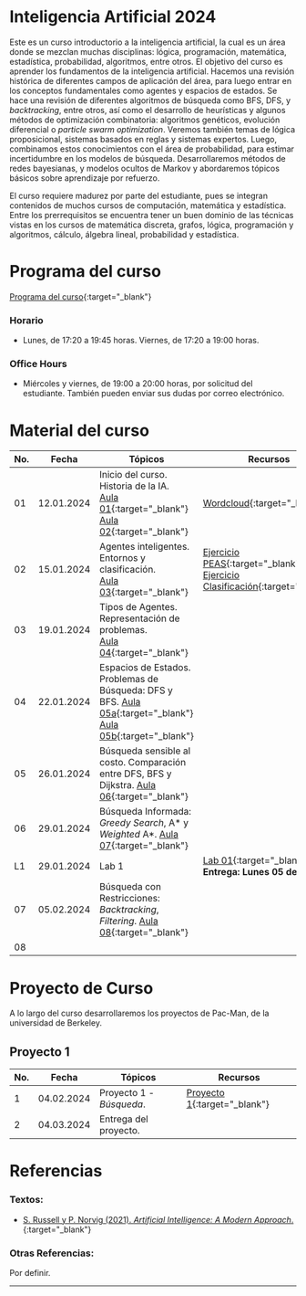 # Inteligencia Artificial 2024

Este es un curso introductorio a la inteligencia artificial, la cual es un área donde se mezclan muchas disciplinas: lógica, programación, matemática, estadística, probabilidad, algoritmos, entre otros. El objetivo del curso es aprender los fundamentos de la inteligencia artificial. Hacemos una revisión histórica de diferentes campos de aplicación del área, para luego entrar en los conceptos fundamentales como agentes y espacios de estados. Se hace una revisión de diferentes algoritmos de búsqueda como BFS, DFS, y *backtracking*, entre otros, así como el desarrollo de heurísticas y algunos métodos de optimización combinatoria: algoritmos genéticos, evolución diferencial o *particle swarm optimization*. Veremos también temas de lógica proposicional, sistemas basados en reglas y sistemas expertos.
Luego, combinamos estos conocimientos con el área de probabilidad, para estimar incertidumbre en los modelos de búsqueda. Desarrollaremos métodos de redes bayesianas, y modelos ocultos de Markov y abordaremos tópicos básicos sobre aprendizaje por refuerzo.

El curso requiere madurez por parte del estudiante, pues se integran contenidos de muchos cursos de computación, matemática y estadística. Entre los prerrequisitos se encuentra tener un buen dominio de las técnicas vistas en los cursos de matemática discreta, grafos, lógica, programación y algoritmos, cálculo, álgebra lineal, probabilidad y estadística. 


# Programa del curso
<div id='id-programa'/>

[Programa del curso](programa/Programa-ia2024.pdf){:target="_blank"}

### Horario
<div id='id-horario'/>

* Lunes, de 17:20 a 19:45 horas. Viernes, de 17:20 a 19:00 horas.

### Office Hours
<div id='id-office'/>

* Miércoles y viernes, de 19:00 a 20:00 horas, por solicitud del estudiante. También pueden enviar sus dudas por correo electrónico.


# Material del curso
<div id='id-material'/>

**No.**  | **Fecha**    | **Tópicos**                                                       | **Recursos**
-------- | ------------ | ----------------------------------------------------------------- |  -------------------------------------
01       | 12.01.2024   | Inicio del curso. Historia de la IA. <br/> [Aula 01](aulas/Aula01.pdf){:target="_blank"} [Aula 02](aulas/Aula02.pdf){:target="_blank"} | [Wordcloud](otros/Wordcloud.png){:target="_blank"}
02       | 15.01.2024   | Agentes inteligentes. Entornos y clasificación. <br/> [Aula 03](aulas/Aula03.pdf){:target="_blank"} | [Ejercicio PEAS](otros/Ejercicio_PEAS.pdf){:target="_blank"} <br/> [Ejercicio Clasificación](otros/Ejercicio_Ambientes.pdf){:target="_blank"} 
03       | 19.01.2024   | Tipos de Agentes. Representación de problemas. <br/> [Aula 04](aulas/Aula04.pdf){:target="_blank"} | 
04       | 22.01.2024   | Espacios de Estados. Problemas de Búsqueda: DFS y BFS. [Aula 05a](aulas/Aula05a.pdf){:target="_blank"}  [Aula 05b](aulas/Aula05b.pdf){:target="_blank"} | 
05       | 26.01.2024   | Búsqueda sensible al costo. Comparación entre DFS, BFS y Dijkstra. [Aula 06](aulas/Aula06.pdf){:target="_blank"} | 
06       | 29.01.2024   | Búsqueda Informada: *Greedy Search*, A* y *Weighted* A*. [Aula 07](aulas/Aula07.pdf){:target="_blank"} | 
L1       | 29.01.2024   | Lab 1  |  [Lab 01](labs/lab01.pdf){:target="_blank"} <br/> **Entrega: Lunes 05 de febrero.**
07       | 05.02.2024   | Búsqueda con Restricciones: *Backtracking*, *Filtering*. [Aula 08](aulas/Aula08.pdf){:target="_blank"} | 
08       |              |   | 


# Proyecto de Curso
<div id='id-proj'/>

A lo largo del curso desarrollaremos los proyectos de Pac-Man, de la universidad de Berkeley.

## Proyecto 1
<div id='id-proj1'/>

**No.**  | **Fecha**    | **Tópicos**                                   | **Recursos**
-------- | ------------ | --------------------------------------------- |  -------------------------------------
 1       | 04.02.2024   | Proyecto 1 - *Búsqueda*.                      | [Proyecto 1](proyectos/Proyecto1.pdf){:target="_blank"} <br/> 
 2       | 04.03.2024   | Entrega del proyecto.                         | 

  
# Referencias
<div id='id-ref'/>

### Textos:

* [S. Russell y P. Norvig (2021). *Artificial Intelligence: A Modern Approach*.](http://library.lol/main/9B28FC2A4A9B21237063BC7E6B42DEFD){:target="_blank"}

### Otras Referencias:

Por definir.

---

